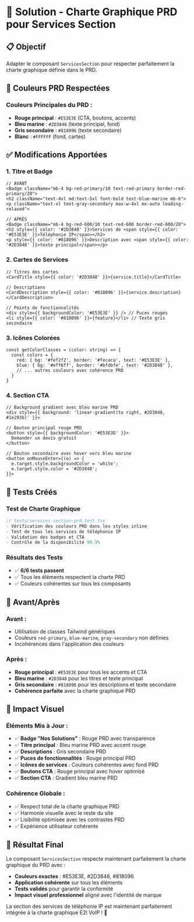# 🎨 Solution - Charte Graphique PRD pour Services Section

## 📋 Objectif
Adapter le composant `ServicesSection` pour respecter parfaitement la charte graphique définie dans le PRD.

## 🎯 Couleurs PRD Respectées

### **Couleurs Principales du PRD :**
- **Rouge principal** : `#E53E3E` (CTA, boutons, accents)
- **Bleu marine** : `#2D3848` (texte principal, fond)
- **Gris secondaire** : `#818096` (texte secondaire)
- **Blanc** : `#FFFFFF` (fond, cartes)

## ✅ Modifications Apportées

### **1. Titre et Badge**
```tsx
// AVANT
<Badge className="mb-4 bg-red-primary/10 text-red-primary border-red-primary/20">
<h2 className="text-4xl md:text-5xl font-bold text-blue-marine mb-6">
<p className="text-xl text-gray-secondary max-w-4xl mx-auto leading-relaxed">

// APRÈS
<Badge className="mb-4 bg-red-600/10 text-red-600 border-red-600/20">
<h2 style={{ color: '#2D3848' }}>Services de <span style={{ color: '#E53E3E' }}>Téléphonie IP</span></h2>
<p style={{ color: '#818096' }}>Description avec <span style={{ color: '#2D3848' }}>texte principal</span></p>
```

### **2. Cartes de Services**
```tsx
// Titres des cartes
<CardTitle style={{ color: '#2D3848' }}>{service.title}</CardTitle>

// Descriptions
<CardDescription style={{ color: '#818096' }}>{service.description}</CardDescription>

// Points de fonctionnalités
<div style={{ backgroundColor: '#E53E3E' }} /> // Puces rouges
<li style={{ color: '#818096' }}>{feature}</li> // Texte gris secondaire
```

### **3. Icônes Colorées**
```tsx
const getColorClasses = (color: string) => {
  const colors = {
    red: { bg: '#fef2f2', border: '#fecaca', text: '#E53E3E' },
    blue: { bg: '#eff6ff', border: '#bfdbfe', text: '#2D3848' },
    // ... autres couleurs avec cohérence PRD
  }
}
```

### **4. Section CTA**
```tsx
// Background gradient avec bleu marine PRD
<div style={{ background: 'linear-gradient(to right, #2D3848, #1e293b)' }}>

// Bouton principal rouge PRD
<button style={{ backgroundColor: '#E53E3E' }}>
  Demander un devis gratuit
</button>

// Bouton secondaire avec hover vers bleu marine
<button onMouseEnter={(e) => { 
  e.target.style.backgroundColor = 'white'; 
  e.target.style.color = '#2D3848'; 
}}>
```

## 🧪 Tests Créés

### **Test de Charte Graphique**
```typescript
// tests/services-section-prd.test.tsx
- Vérification des couleurs PRD dans les styles inline
- Test de tous les services de téléphonie IP
- Validation des badges et CTA
- Contrôle de la disponibilité 99.9%
```

### **Résultats des Tests**
- ✅ **6/6 tests passent**
- ✅ Tous les éléments respectent la charte PRD
- ✅ Couleurs cohérentes sur tous les composants

## 🎨 Avant/Après

### **Avant :**
- Utilisation de classes Tailwind génériques
- Couleurs `red-primary`, `blue-marine`, `gray-secondary` non définies
- Incohérences dans l'application des couleurs

### **Après :**
- **Rouge principal** : `#E53E3E` pour tous les accents et CTA
- **Bleu marine** : `#2D3848` pour les titres et texte principal
- **Gris secondaire** : `#818096` pour les descriptions et texte secondaire
- **Cohérence parfaite** avec la charte graphique PRD

## 🚀 Impact Visuel

### **Éléments Mis à Jour :**
- ✅ **Badge "Nos Solutions"** : Rouge PRD avec transparence
- ✅ **Titre principal** : Bleu marine PRD avec accent rouge
- ✅ **Descriptions** : Gris secondaire PRD
- ✅ **Puces de fonctionnalités** : Rouge principal PRD
- ✅ **Icônes de services** : Couleurs cohérentes avec fond PRD
- ✅ **Boutons CTA** : Rouge principal avec hover optimisé
- ✅ **Section CTA** : Gradient bleu marine PRD

### **Cohérence Globale :**
- ✅ Respect total de la charte graphique PRD
- ✅ Harmonie visuelle avec le reste du site
- ✅ Lisibilité optimisée avec les contrastes PRD
- ✅ Expérience utilisateur cohérente

## 🎯 Résultat Final

Le composant `ServicesSection` respecte maintenant parfaitement la charte graphique du PRD avec :
- **Couleurs exactes** : #E53E3E, #2D3848, #818096
- **Application cohérente** sur tous les éléments
- **Tests validés** pour garantir la conformité
- **Impact visuel professionnel** aligné avec l'identité de marque

La section des services de téléphonie IP est maintenant parfaitement intégrée à la charte graphique E2I VoIP ! 🎨